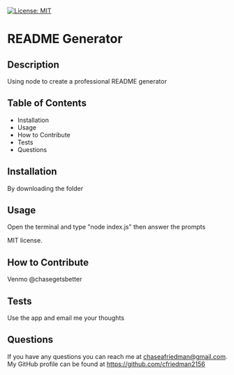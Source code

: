 [![License: MIT](https://img.shields.io/badge/License-MIT-yellow.svg)](https://opensource.org/licenses/MIT)

  # README Generator

  ## Description

  Using node to create a professional README generator

  ## Table of Contents
  - Installation
  - Usage
  - How to Contribute
  - Tests
  - Questions

  ## Installation

  By downloading the folder

  ## Usage

  Open the terminal and type "node index.js" then answer the prompts

  MIT license.

  ## How to Contribute

  Venmo @chasegetsbetter

  ## Tests

  Use the app and email me your thoughts

  ## Questions

  If you have any questions you can reach me at chaseafriedman@gmail.com.
  My GitHub profile can be found at https://github.com/cfriedman2156
